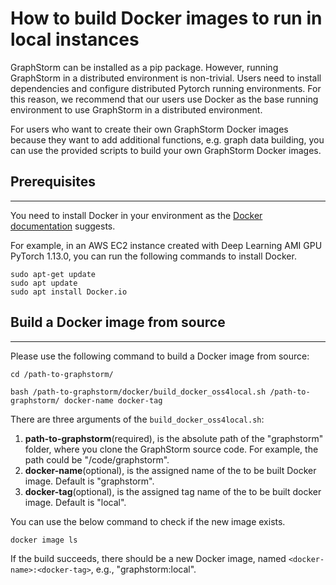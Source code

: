 # How to build Docker images to run in local instances

GraphStorm can be installed as a pip package. However, running GraphStorm in a distributed environment is non-trivial.
Users need to install dependencies and configure distributed Pytorch running environments. For this reason, we
recommend that our users use Docker as the base running environment to use GraphStorm in a distributed environment.

For users who want to create their own GraphStorm Docker images because they want to add additional functions,
e.g. graph data building, you can use the provided scripts to build your own GraphStorm Docker images.

## Prerequisites
-----------------
You need to install Docker in your environment as the [Docker documentation](https://docs.Docker.com/get-Docker/)
suggests.

For example, in an AWS EC2 instance created with Deep Learning AMI GPU PyTorch 1.13.0, you can run
the following commands to install Docker.
```shell
sudo apt-get update
sudo apt update
sudo apt install Docker.io
```

## Build a Docker image from source
---------------

Please use the following command to build a Docker image from source:
```shell
cd /path-to-graphstorm/

bash /path-to-graphstorm/docker/build_docker_oss4local.sh /path-to-graphstorm/ docker-name docker-tag
```

There are three arguments of the `build_docker_oss4local.sh`:

1. **path-to-graphstorm**(required), is the absolute path of the "graphstorm" folder, where you
clone the GraphStorm source code. For example, the path could be "/code/graphstorm".
2. **docker-name**(optional), is the assigned name of the to be built Docker image. Default is
"graphstorm".
3. **docker-tag**(optional), is the assigned tag name of the to be built docker image. Default is
"local".

You can use the below command to check if the new image exists.
```shell
docker image ls
```
If the build succeeds, there should be a new Docker image, named `<docker-name>:<docker-tag>`, e.g., "graphstorm:local".
